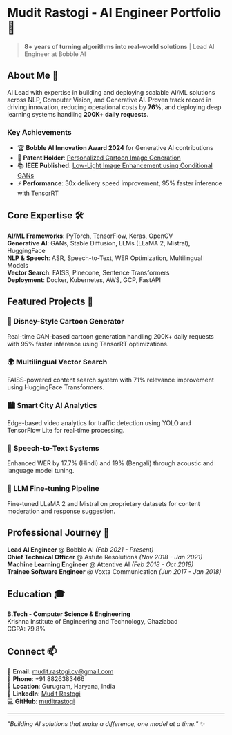 # Mudit Rastogi - AI Engineer Portfolio 🤖

> **8+ years of turning algorithms into real-world solutions** | Lead AI Engineer at Bobble AI

## About Me 🚀

AI Lead with expertise in building and deploying scalable AI/ML solutions across NLP, Computer Vision, and Generative AI. Proven track record in driving innovation, reducing operational costs by **76%**, and deploying deep learning systems handling **200K+ daily requests**.

### Key Achievements
- 🏆 **Bobble AI Innovation Award 2024** for Generative AI contributions
- 📄 **Patent Holder**: [Personalized Cartoon Image Generation](https://patents.google.com/patent/US20240046536A1/en)
- 📚 **IEEE Published**: [Low-Light Image Enhancement using Conditional GANs](https://ieeexplore.ieee.org/abstract/document/10009340)
- ⚡ **Performance**: 30x delivery speed improvement, 95% faster inference with TensorRT

## Core Expertise 🛠️

**AI/ML Frameworks**: PyTorch, TensorFlow, Keras, OpenCV  
**Generative AI**: GANs, Stable Diffusion, LLMs (LLaMA 2, Mistral), HuggingFace  
**NLP & Speech**: ASR, Speech-to-Text, WER Optimization, Multilingual Models  
**Vector Search**: FAISS, Pinecone, Sentence Transformers  
**Deployment**: Docker, Kubernetes, AWS, GCP, FastAPI  

## Featured Projects 🎯

### 🎨 Disney-Style Cartoon Generator
Real-time GAN-based cartoon generation handling 200K+ daily requests with 95% faster inference using TensorRT optimizations.

### 🌍 Multilingual Vector Search
FAISS-powered content search system with 71% relevance improvement using HuggingFace Transformers.

### 🏙️ Smart City AI Analytics
Edge-based video analytics for traffic detection using YOLO and TensorFlow Lite for real-time processing.

### 🎤 Speech-to-Text Systems
Enhanced WER by 17.7% (Hindi) and 19% (Bengali) through acoustic and language model tuning.

### 🤖 LLM Fine-tuning Pipeline
Fine-tuned LLaMA 2 and Mistral on proprietary datasets for content moderation and response suggestion.

## Professional Journey 💼

**Lead AI Engineer** @ Bobble AI *(Feb 2021 - Present)*  
**Chief Technical Officer** @ Astute Resolutions *(Nov 2018 - Jan 2021)*  
**Machine Learning Engineer** @ Attentive AI *(Feb 2018 - Oct 2018)*  
**Trainee Software Engineer** @ Voxta Communication *(Jun 2017 - Jan 2018)*

## Education 🎓

**B.Tech - Computer Science & Engineering**  
Krishna Institute of Engineering and Technology, Ghaziabad  
CGPA: 79.8%

## Connect 📫

📧 **Email**: mudit.rastogi.cv@gmail.com  
📱 **Phone**: +91 8826383466  
📍 **Location**: Gurugram, Haryana, India  
🔗 **LinkedIn**: [Mudit Rastogi](https://linkedin.com/in/mudit-rastogi)  
💻 **GitHub**: [muditrastogi](https://github.com/muditrastogi)

---

*"Building AI solutions that make a difference, one model at a time."* ✨ 